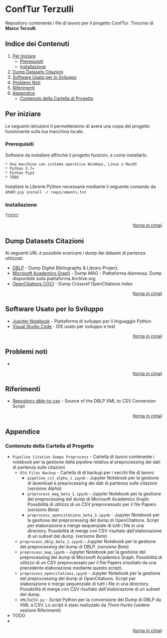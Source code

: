 # ConfTur Terzulli
Repository contenente i file di lavoro per il progetto ConfTur. Tirocinio di **Marco Terzulli**.

## Indice dei Contenuti
<ol>
	<li>
		<a href="#per-iniziare">Per Iniziare</a>
		<ul>
			<li><a href="#prerequisiti">Prerequisiti</a></li>
			<li><a href="#installaione">Installazione</a></li>
		</ul>
	</li>
	<li><a href="#dump-datasets-citazioni">Dump Datasets Citazioni</a></li>
	<li><a href="#software-usato-per-lo-sviluppo">Software Usato per lo Sviluppo</a></li>
	<li><a href="#problemi-noti">Problemi Noti</a></li>
	<li><a href="#riferimenti">Riferimenti</a></li>
	<li>
		<a href="#appendice">Appendice</a>
		<ul>
			<li><a href="#contenuto-della-cartella-di-progetto">Contenuto della Cartella di Progetto</a></li>
		</ul>
	</li>
</ol>
 
 
## Per iniziare

Le seguenti istruzioni ti permetteranno di avere una copia del progetto funzionante sulla tua macchina locale.

### Prerequisiti

Software da installare affinché il progetto funzioni, e come installarlo.

```
* Una macchina con sistema operativo Windows, Linux o MacOS
* Python 3.7+
* Python Pip3
* TODO
```

Installare le Librerie Python necessarie mediante il seguente comando da shell: ```pip install -r requirements.txt```

### Installazione

TODO: <br />

<p align="right">(<a href="#top">torna in cima</a>)</p>



## Dump Datasets Citazioni
Ai seguenti URL è possibile scaricare i dump dei dataset di partenza utilizzati:
* [DBLP](https://dblp.uni-trier.de/xml/) - Dump Digital Bibliography & Library Project,
* [Microsoft Academics Graph](https://archive.org/download/mag-2021-06-07/mag/) - Dump *MAG* - Piattaforma dismessa. Dump disponibile sulla piattaforma Archive.org
* [OpenCitations COCI](https://opencitations.net/download) - Dump Crossref OpenCitations Index

<p align="right">(<a href="#top">torna in cima</a>)</p>

## Software Usato per lo Sviluppo
* [Jupyter Notebook](https://jupyter.org/) - Piattaforma di sviluppo per il linguaggio Python
* [Visual Studio Code](https://code.visualstudio.com/) - IDE usato per sviluppo e test

<p align="right">(<a href="#top">torna in cima</a>)</p>

## Problemi noti
* 

<p align="right">(<a href="#top">torna in cima</a>)</p>

## Riferimenti
* [Repository dblp-to-csv](https://github.com/ThomHurks/dblp-to-csv) - Source of the DBLP XML to CSV Conversion Script

<p align="right">(<a href="#top">torna in cima</a>)</p>


## Appendice

### Contenuto della Cartella di Progetto
* ```Pipeline Citation Dumps Preprocess``` - Cartella di lavoro contenente i notebook per la gestione della pipeline relativa al preprocessing dei dati di partenza sulle citazioni
	* ```Old Files Backup``` - Cartella di di backup per i vecchi file di lavoro
		*  ```pipeline_cit_alpha_1.ipynb``` - Jupyter Notebook per la gestione di download e preprocessing dei dati di partenza sulle citazioni (*versione Alpha*)
		*  ```preprocess_mag_beta_1.ipynb``` - Jupyter Notebook per la gestione del preprocessing del dump di Microsoft Academics Graph. Possibilità di utilizzo di un CSV preprocessato per il file Papers. (*versione Beta*)
		*  ```preprocess_opencitations_beta_3.ipynb``` - Jupyter Notebook per la gestione del preprocessing del dump di OpenCitations. Script per elaborazione e merge sequenziale di tutti i file in una directory. Possibilità di merge con CSV risultato dall'elaborazione di un subset del dump. (*versione Beta*)
	*  ```preprocess_dblp_beta_1.ipynb``` - Jupyter Notebook per la gestione del preprocessing del dump di DBLP. (*versione Beta*)
	*  ```preprocess_mag.ipynb``` - Jupyter Notebook per la gestione del preprocessing del dump di Microsoft Academics Graph. Possibilità di utilizzo di un CSV preprocessato per il file Papers (risultato da una precedente elaborazione mediante questo script).
	*  ```preprocess_opencitations.ipynb``` - Jupyter Notebook per la gestione del preprocessing del dump di OpenCitations. Script per elaborazione e merge sequenziale di tutti i file in una directory. Possibilità di merge con CSV risultato dall'elaborazione di un subset del dump.
	*  ```XMLToCSV.py``` - Script Python per la conversione del Dump di DBLP da XML a CSV. Lo script è stato realizzato da *Thom Hurks* (vedere sezione Riferimenti)
 * TODO
 * 

<p align="right">(<a href="#top">torna in cima</a>)</p>